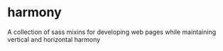 # harmony
A collection of sass mixins for developing web pages while maintaining vertical and horizontal harmony 
